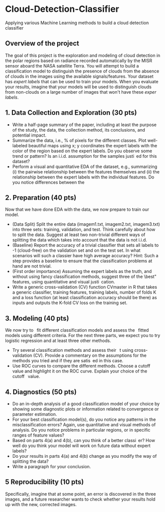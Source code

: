 # Cloud-Detection-Classifier
Applying various Machine Learning methods to build a cloud detection classifier

## Overview of the project
The goal of this project is the exploration and modeling of cloud detection in the polar regions based on radiance recorded automatically by the MISR sensor aboard the NASA
satellite Terra. You will attempt to build a classification model to distinguish the presence of clouds from the absence of clouds in the images using the available signals/features. Your
dataset has *expert labels* that can be used to train your models. When you evaluate your results, imagine that your models will be used to distinguish clouds from non-clouds on a
large number of images that won't have these *exper labels*. 

## 1. Data Collection and Exploration (30 pts)

* Write a half-page summary of the paper, including at least the purpose of the study, the data, the collection method, its conclusions, and potential impact.
* Summarize the data, i.e., % of pixels for the different classes. Plot well-labeled beautiful maps using x; y coordinates the expert labels with the color of the region based on the expert labels. Do you observe some trend or pattern? Is an i.i.d. assumption for the samples justi ed for this dataset?
* Perform a visual and quantitative EDA of the dataset, e.g., summarizing (i) the pairwise relationship between the features themselves and (ii) the relationship between the expert labels with the individual features. Do you notice differences between the

## 2. Preparation (40 pts)

Now that we have done EDA with the data, we now prepare to train our model.

* (Data Split) Split the entire data (imagem1.txt, imagem2.txt, imagem3.txt) into three sets: training, validation, and test. Think carefully about how to split the data.
Suggest at least two non-trivial different ways of splitting the data which takes into account that the data is not i.i.d.
* (Baseline) Report the accuracy of a trivial classifier that sets all labels to -1 (cloud-free) on the validation set and on the test set. In what scenarios will such a
classier have high average accuracy? Hint: Such a step provides a baseline to ensure that the classification problems at hand are not trivial.
* (First order importance) Assuming the expert labels as the truth, and without using fancy classification methods, suggest three of the \best" features, using quantitative
and visual justi cation. 
* Write a generic cross-validation (CV) function CVmaster in R that takes a generic classifier, training features, training labels, number of folds K and a loss function (at
least classification accuracy should be there) as inputs and outputs the K-fold CV loss on the training set.

## 3. Modeling (40 pts)

We now try to  fit different classification models and assess the  fitted models using different criteria. For the next three parts, we expect you to try logistic regression and at least three other methods.
* Try several classification methods and assess their  t using cross-validation (CV). Provide a commentary on the assumptions for the methods you tried and if they are satis ed in this case. 
* Use ROC curves to compare the different methods. Choose a cutoff value and highlight it on the ROC curve. Explain your choice of the cutoff  value.

## 4.  Diagnostics (50 pts)

* Do an in-depth analysis of a good classification model of your choice by showing some diagnostic plots or information related to convergence or parameter estimation.
* For your best classification model(s), do you notice any patterns in the misclassification errors? Again, use quantitative and visual methods of analysis. Do you notice problems
in particular regions, or in specific ranges of feature values?
*  Based on parts 4(a) and 4(b), can you think of a better classi er? How well do you think your model will work on future data without expert labels?
* Do your results in parts 4(a) and 4(b) change as you modify the way of splitting the data?
* Write a paragraph for your conclusion.

## 5 Reproducibility (10 pts)
Specifically, imagine that at some point, an error is discovered in the three images, and a future researcher wants to check whether your results hold up with the new, corrected images.  
